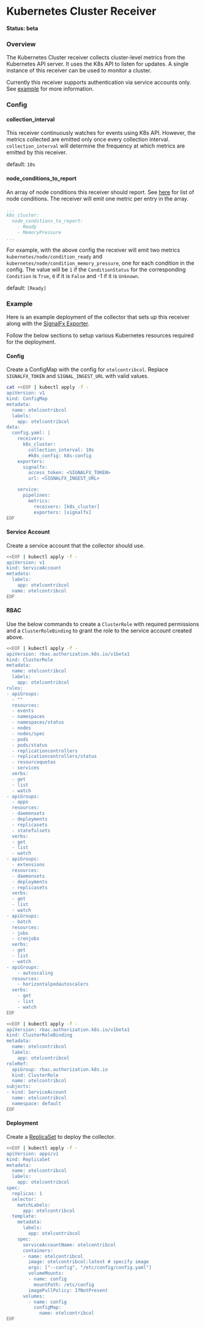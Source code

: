 # Kubernetes Cluster Receiver

**Status: beta**

### Overview

The Kubernetes Cluster receiver collects cluster-level metrics from the Kubernetes 
API server. It uses the K8s API to listen for updates. A single instance of this 
receiver can be used to monitor a cluster.

Currently this receiver supports authentication via service accounts only. See [example](#example) 
for more information.

### Config

#### collection_interval

This receiver continuously watches for events using K8s API. However, the metrics
collected are emitted only once every collection interval. `collection_interval` will
determine the frequency at which metrics are emitted by this receiver.

default: `10s`

#### node_conditions_to_report

An array of node conditions this receiver should report. See [here](https://kubernetes.io/docs/concepts/architecture/nodes/#condition)
for list of node conditions. The receiver will emit one metric per entry in the
array.

```yaml
...
k8s_cluster:
  node_conditions_to_report:
    - Ready
    - MemoryPressure
...
```

For example, with the above config the receiver will emit two metrics
`kubernetes/node/condition_ready` and `kubernetes/node/condition_memory_pressure`, one
for each condition in the config. The value will be `1` if the `ConditionStatus` for the
corresponding `Condition` is `True`, `0` if it is `False` and -1 if it is `Unknown`.


default: `[Ready]`

### Example

Here is an example deployment of the collector that sets up this receiver along with 
the [SignalFx Exporter](../../exporter/signalfxexporter/README.md).
 
Follow the below sections to setup various Kubernetes resources required for the deployment.

#### Config

Create a ConfigMap with the config for `otelcontribcol`. Replace `SIGNALFX_TOKEN` and `SIGNAL_INGEST_URL` 
with valid values.

```bash
cat <<EOF | kubectl apply -f -
apiVersion: v1
kind: ConfigMap
metadata:
  name: otelcontribcol
  labels:
    app: otelcontribcol
data:
  config.yaml: |
    receivers:
      k8s_cluster:
        collection_interval: 10s
        #k8s_config: k8s-config
    exporters:
      signalfx:
        access_token: <SIGNALFX_TOKEN>
        url: <SIGNALFX_INGEST_URL>

    service:
      pipelines:
        metrics:
          receivers: [k8s_cluster]
          exporters: [signalfx]
EOF
```

#### Service Account

Create a service account that the collector should use.

```bash
<<EOF | kubectl apply -f -
apiVersion: v1
kind: ServiceAccount
metadata:
  labels:
    app: otelcontribcol
  name: otelcontribcol
EOF
```

#### RBAC

Use the below commands to create a `ClusterRole` with required permissions and a 
`ClusterRoleBinding` to grant the role to the service account created above.

```bash
<<EOF | kubectl apply -f -
apiVersion: rbac.authorization.k8s.io/v1beta1
kind: ClusterRole
metadata:
  name: otelcontribcol
  labels:
    app: otelcontribcol
rules:
- apiGroups:
  - ""
  resources:
  - events
  - namespaces
  - namespaces/status
  - nodes
  - nodes/spec
  - pods
  - pods/status
  - replicationcontrollers
  - replicationcontrollers/status
  - resourcequotas
  - services
  verbs:
  - get
  - list
  - watch
- apiGroups:
  - apps
  resources:
  - daemonsets
  - deployments
  - replicasets
  - statefulsets
  verbs:
  - get
  - list
  - watch
- apiGroups:
  - extensions
  resources:
  - daemonsets
  - deployments
  - replicasets
  verbs:
  - get
  - list
  - watch
- apiGroups:
  - batch
  resources:
  - jobs
  - cronjobs
  verbs:
  - get
  - list
  - watch
- apiGroups:
    - autoscaling
  resources:
    - horizontalpodautoscalers
  verbs:
    - get
    - list
    - watch
EOF
```

```bash
<<EOF | kubectl apply -f -
apiVersion: rbac.authorization.k8s.io/v1beta1
kind: ClusterRoleBinding
metadata:
  name: otelcontribcol
  labels:
    app: otelcontribcol
roleRef:
  apiGroup: rbac.authorization.k8s.io
  kind: ClusterRole
  name: otelcontribcol
subjects:
- kind: ServiceAccount
  name: otelcontribcol
  namespace: default
EOF
```

#### Deployment

Create a [ReplicaSet](https://kubernetes.io/docs/concepts/workloads/controllers/replicaset/) to deploy the collector.

```bash
<<EOF | kubectl apply -f -
apiVersion: apps/v1
kind: ReplicaSet
metadata:
  name: otelcontribcol
  labels:
    app: otelcontribcol
spec:
  replicas: 1
  selector:
    matchLabels:
      app: otelcontribcol
  template:
    metadata:
      labels:
        app: otelcontribcol
    spec:
      serviceAccountName: otelcontribcol
      containers:
      - name: otelcontribcol
        image: otelcontribcol:latest # specify image
        args: ["--config", "/etc/config/config.yaml"]
        volumeMounts:
        - name: config
          mountPath: /etc/config
        imagePullPolicy: IfNotPresent
      volumes:
        - name: config
          configMap:
            name: otelcontribcol
EOF
```